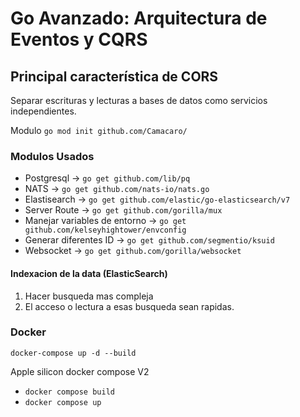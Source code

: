 # Go Avanzado: Arquitectura de Eventos y CQRS

## Principal característica de CORS
Separar escrituras y lecturas a bases de datos como servicios independientes.

Modulo 
```go mod init github.com/Camacaro/```

### Modulos Usados
* Postgresql -> ```go get github.com/lib/pq```
* NATS -> ```go get github.com/nats-io/nats.go```
* Elastisearch -> ```go get github.com/elastic/go-elasticsearch/v7```
* Server Route -> ```go get github.com/gorilla/mux```
* Manejar variables de entorno -> ```go get github.com/kelseyhightower/envconfig```
* Generar diferentes ID -> ```go get github.com/segmentio/ksuid```
* Websocket -> ```go get github.com/gorilla/websocket```

#### Indexacion de la data (ElasticSearch)
1. Hacer busqueda mas compleja 
2. El acceso o lectura a esas busqueda sean rapidas. 

### Docker
```docker-compose up -d --build```


Apple silicon
docker compose V2 
* ```docker compose build```
* ```docker compose up```
